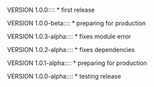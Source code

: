 VERSION 1.0.0::::
    * first release

VERSION 1.0.0-beta::::
    * preparing for production

VERSION 1.0.3-alpha::::
    * fixes module error

VERSION 1.0.2-alpha::::
    * fixes dependencies

VERSION 1.0.1-alpha::::
    * preparing for production

VERSION 1.0.0-alpha::::
    * testing release